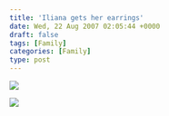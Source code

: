 ```yaml
---
title: 'Iliana gets her earrings'
date: Wed, 22 Aug 2007 02:05:44 +0000
draft: false
tags: [Family]
categories: [Family]
type: post
---
```


![](http://familiarodriguez.smugmug.com/photos/186341458-M.jpg)

![](http://familiarodriguez.smugmug.com/photos/186341488-M.jpg)